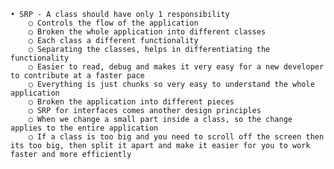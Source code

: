 ﻿	• SRP - A class should have only 1 responsibility 
		○ Controls the flow of the application
		○ Broken the whole application into different classes
		○ Each class a different functionality
		○ Separating the classes, helps in differentiating the functionality
		○ Easier to read, debug and makes it very easy for a new developer to contribute at a faster pace
		○ Everything is just chunks so very easy to understand the whole application
		○ Broken the application into different pieces
		○ SRP for interfaces comes another design principles
		○ When we change a small part inside a class, so the change applies to the entire application
		○ If a class is too big and you need to scroll off the screen then its too big, then split it apart and make it easier for you to work faster and more efficiently
